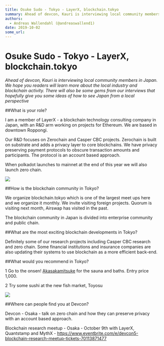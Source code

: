```yaml
---
title: Osuke Sudo - Tokyo - LayerX, blockchain.tokyo
summary: Ahead of devcon, Kauri is interviewing local community members in Japan. We hope you readers will learn more about the local industry and blockchain activity. There will also be some gems from our interviews that hopefully give you some ideas of how to see Japan from a local perspectiveWhat is your role? I am a member of LayerX - a blockchain technology consulting company in Japan, with an R&D arm working on projects for Ethereum. We are based in downtown Roppongi. Our R&D focuses on Zerochain a
authors:
  - Andreas Wallendahl (@andreaswallend1)
date: 2019-10-02
some_url: 
---
```


# Osuke Sudo - Tokyo - LayerX, blockchain.tokyo

_Ahead of devcon, Kauri is interviewing local community members in Japan. We hope you readers will learn more about the local industry and blockchain activity. There will also be some gems from our interviews that hopefully give you some ideas of how to see Japan from a local perspective_

##What is your role? 

I am a member of LayerX - a blockchain technology consulting company in Japan, with an R&D arm working on projects for Ethereum. We are based in downtown Roppongi. 

Our R&D focuses on Zerochain and Casper CBC projects. Zerochain is built on substrate and adds a privacy layer to core blockchains. We have privacy preserving payment protocols to obscure transaction amounts and participants. The protocol is an account based approach. 

When polkadot launches to mainnet at the end of this year we will also launch zero chain. 

![](https://api.kauri.io:443/ipfs/QmPdrCcRB8p8WZ6HBnk7J4fRiV449NSrifq1QcPn2VT8Vr)

##How is the blockchain community in Tokyo?

We organize blockchain.tokyo which is one of the largest meet ups here and we organize it monthly. We invite visiting foreign projects. Quorum is visiting next month, Airswap has visited in the past. 

The blockchain community in Japan is divided into enterprise community and public chain. 

##What are the most exciting blockchain developments in Tokyo?

Definitely some of our research projects including Casper CBC research and zero chain. 
Some financial institutions and insurance companies are also updating their systems to use blockchain as a more efficient back-end. 

##What would you recommend in Tokyo?

1 Go to the onsen! [Akasakamitsuke](https://onsen.nifty.com/la-en/akasaka-onsen/) for the sauna and baths. Entry price 1,000. 

2 Try some sushi at the new fish market, Toyosu

![](https://api.kauri.io:443/ipfs/QmVc4MLR1uK5ov4dTDEzT3JNXtSYT1DT7Ud6j2z8zgabMe)

##Where can people find you at Devcon?

Devcon - Osaka - talk on zero chain and how they can preserve privacy with an account based approach.

Blockchain research meetup - Osaka - October 9th with LayerX, Quantstamp and MythX - https://www.eventbrite.com/e/devcon5-blockchain-research-meetup-tickets-70113871477

